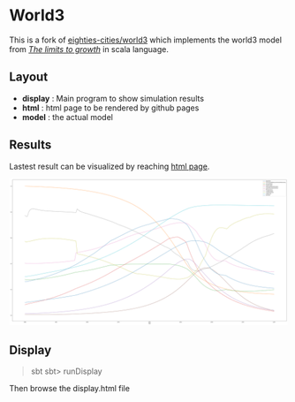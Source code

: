 # World3

This is a fork of [eighties-cities/world3](https://github.com/eighties-cities/world3) which implements the world3 model from *[The limits to growth](https://en.wikipedia.org/wiki/The_Limits_to_Growth)* in scala language.

## Layout

* **display** : Main program to show simulation results
* **html** : html page to be rendered by github pages
* **model** : the actual model

## Results

Lastest result can be visualized by reaching [html page](https://raymas.github.io/world3/html/).

![lastest_project](html/projection.png)

## Display
> sbt
> sbt> runDisplay

Then browse the display.html file
